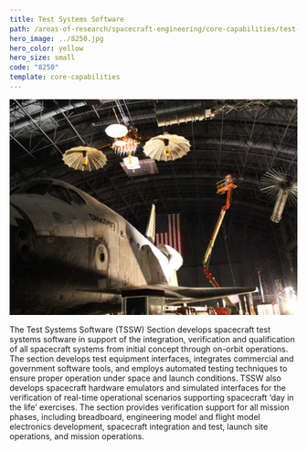 ```yaml
---
title: Test Systems Software
path: /areas-of-research/spacecraft-engineering/core-capabilities/test-systems-software
hero_image: ../8250.jpg
hero_color: yellow
hero_size: small
code: "8250"
template: core-capabilities
---
```

![Space Shuttle Discovery and Satellite](8246.jpg)

 The Test Systems Software (TSSW) Section develops spacecraft test systems software in support of the integration, verification and qualification of all spacecraft systems from initial concept through on-orbit operations. The section develops test equipment interfaces, integrates commercial and government software tools, and employs automated testing techniques to ensure proper operation under space and launch conditions. TSSW also develops spacecraft hardware emulators and simulated interfaces for the verification of real-time operational scenarios supporting spacecraft ‘day in the life’ exercises. The section provides verification support for all mission phases, including breadboard, engineering model and flight model electronics development, spacecraft integration and test, launch site operations, and mission operations.
